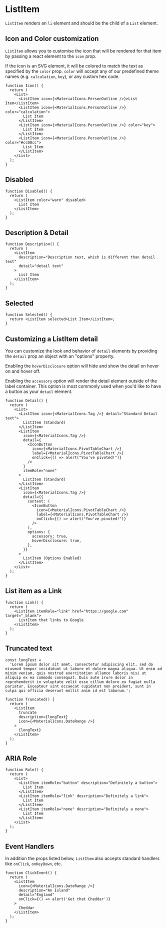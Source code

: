 # ListItem

`ListItem` renders an `li` element and should be the child of a `List` element.

## Icon and Color customization

`ListItem` allows you to customise the icon that will be rendered for that item by passing a react element to the `icon` prop.

If the icon is an SVG element, it will be colored to match the text as specified by the `color` prop. `color` will accept any of our predefined theme names (e.g. `calculation`, `key`), or any custom hex code.

```tsx
function Icon() {
  return (
    <List>
      <ListItem icon={<MaterialIcons.PersonOutline />}>List Item</ListItem>
      <ListItem icon={<MaterialIcons.PersonOutline />} color="calculation">
        List Item
      </ListItem>
      <ListItem icon={<MaterialIcons.PersonOutline />} color="key">
        List Item
      </ListItem>
      <ListItem icon={<MaterialIcons.PersonOutline />} color="#cc00cc">
        List Item
      </ListItem>
    </List>
  );
}
```

## Disabled

```tsx
function Disabled() {
  return (
    <ListItem color="warn" disabled>
      List Item
    </ListItem>
  );
}
```

## Description & Detail

```tsx
function Description() {
  return (
    <ListItem
      description="Description text, which is different than detail text"
      detail="detail text"
    >
      List Item
    </ListItem>
  );
}
```

## Selected

```tsx
function Selected() {
  return <ListItem selected>List Item</ListItem>;
}
```

## Customizing a ListItem detail

You can customize the look and behavior of `detail` elements by providing the `detail` prop an object with an "options" property.

Enabling the `hoverDisclosure` option will hide and show the detail on hover on and hover off.

Enabling the `accessory` option will render the detail element outside of the label container. This option is most commonly used when you'd like to have a button as your `detail` element.

```tsx
function Detail() {
  return (
    <List>
      <ListItem icon={<MaterialIcons.Tag />} detail="Standard Detail text">
        ListItem (Standard)
      </ListItem>
      <ListItem
        icon={<MaterialIcons.Tag />}
        detail={
          <IconButton
            icon={<MaterialIcons.PivotTableChart />}
            label={<MaterialIcons.PivotTableChart />}
            onClick={() => alert("You've pivoted!")}
          />
        }
        itemRole="none"
      >
        ListItem (Standard)
      </ListItem>
      <ListItem
        icon={<MaterialIcons.Tag />}
        detail={{
          content: (
            <IconButton
              icon={<MaterialIcons.PivotTableChart />}
              label={<MaterialIcons.PivotTableChart />}
              onClick={() => alert("You've pivoted!")}
            />
          ),
          options: {
            accessory: true,
            hoverDisclosure: true,
          },
        }}
      >
        ListItem (Options Enabled)
      </ListItem>
    </List>
  );
}
```

## List item as a Link

```tsx
function Link() {
  return (
    <ListItem itemRole="link" href="https://google.com" target="_blank">
      ListItem that links to Google
    </ListItem>
  );
}
```

## Truncated text

```tsx
const longText =
  'Lorem ipsum dolor sit amet, consectetur adipiscing elit, sed do eiusmod tempor incididunt ut labore et dolore magna aliqua. Ut enim ad minim veniam, quis nostrud exercitation ullamco laboris nisi ut aliquip ex ea commodo consequat. Duis aute irure dolor in reprehenderit in voluptate velit esse cillum dolore eu fugiat nulla pariatur. Excepteur sint occaecat cupidatat non proident, sunt in culpa qui officia deserunt mollit anim id est laborum.';

function Truncated() {
  return (
    <ListItem
      truncate
      description={longText}
      icon={<MaterialIcons.DateRange />}
    >
      {longText}
    </ListItem>
  );
}
```

## ARIA Role

```tsx
function Role() {
  return (
    <List>
      <ListItem itemRole="button" description="Definitely a button">
        List Item
      </ListItem>
      <ListItem itemRole="link" description="Definitely a link">
        List Item
      </ListItem>
      <ListItem itemRole="none" description="Definitely a none">
        List Item
      </ListItem>
    </List>
  );
}
```

## Event Handlers

In addition the props listed below, `ListItem` also accepts standard handlers like `onClick`, `onKeyDown`, etc.

```tsx
function ClickEvent() {
  return (
    <ListItem
      icon={<MaterialIcons.DateRange />}
      description="An Island"
      detail="England"
      onClick={() => alert('Get that Cheddar')}
    >
      Cheddar
    </ListItem>
  );
}
```
